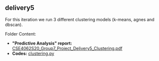 ## delivery5

For this iteration we run 3 different clustering models (k-means, agnes and dbscan).

Folder Content:  
- **"Predictive Analysis" report:** [CSE4062S20_Group7_Project_Delivery5_Clustering.pdf](https://github.com/mustafahakkoz/CSE4062S20_Grp7/blob/master/delivery5/CSE4062S20_Group7_Project_Delivery5_Clustering.pdf)  
- **Codes:** [clustering.py](https://github.com/mustafahakkoz/CSE4062S20_Grp7/blob/master/delivery5/clustering.py)  
